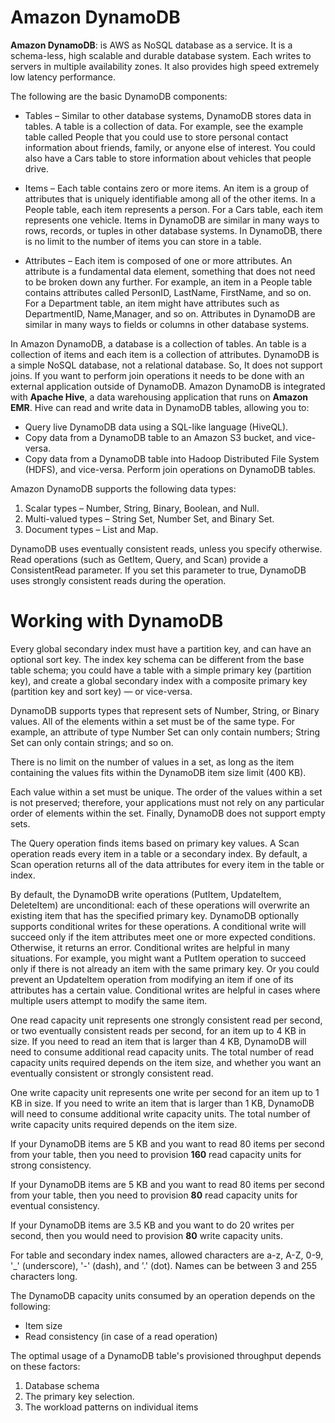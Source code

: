 # Amazon DynamoDB
**Amazon DynamoDB**: is AWS as NoSQL database as a service. It is a schema-less, high scalable and durable database system. Each writes to servers in multiple availability zones. It also provides high speed extremely low latency performance. 

The following are the basic DynamoDB components:
  - Tables – Similar to other database systems, DynamoDB stores data in tables. A table is a collection of data. For example, see the example table called People that you could use to store personal contact information about friends, family, or anyone else of interest. You could also have a Cars table to store information about vehicles that people drive.

  - Items – Each table contains zero or more items. An item is a group of attributes that is uniquely identifiable among all of the other items. In a People table, each item represents a person. For a Cars table, each item represents one vehicle. Items in DynamoDB are similar in many ways to rows, records, or tuples in other database systems. In DynamoDB, there is no limit to the number of items you can store in a table.
  
  - Attributes – Each item is composed of one or more attributes. An attribute is a fundamental data element, something that does not need to be broken down any further. For example, an item in a People table contains attributes called PersonID, LastName, FirstName, and so on. For a Department table, an item might have attributes such as DepartmentID, Name,Manager, and so on. Attributes in DynamoDB are similar in many ways to fields or columns in other database systems.

In Amazon DynamoDB, a database is a collection of tables. An table is a collection of items and each item is a collection of attributes. DynamoDB is a simple NoSQL database, not a relational database. So, It does not support joins. If you want to perform join operations it needs to be done with an external application outside of DynamoDB. Amazon DynamoDB is integrated with **Apache Hive**, a data warehousing application that runs on **Amazon EMR**. Hive can read and write data in DynamoDB tables, allowing you to:  

- Query live DynamoDB data using a SQL-like language (HiveQL).  
- Copy data from a DynamoDB table to an Amazon S3 bucket, and vice-versa.  
- Copy data from a DynamoDB table into Hadoop Distributed File System (HDFS), and vice-versa. Perform join operations on DynamoDB tables.

Amazon DynamoDB supports the following data types:  
1. Scalar types – Number, String, Binary, Boolean, and Null.
2. Multi-valued types – String Set, Number Set, and Binary Set.
3. Document types – List and Map.
 
DynamoDB uses eventually consistent reads, unless you specify otherwise. Read operations (such as GetItem, Query, and Scan) provide a ConsistentRead parameter. If you set this parameter to true, DynamoDB uses strongly consistent reads during the operation.

# Working with DynamoDB

Every global secondary index must have a partition key, and can have an optional sort key. The index key schema can be different from the base table schema; you could have a table with a simple primary key (partition key), and create a global secondary index with a composite primary key (partition key and sort key) — or vice-versa.

DynamoDB supports types that represent sets of Number, String, or Binary values. All of the elements within a set must be of the same type. For example, an attribute of type Number Set can only contain numbers; String Set can only contain strings; and so on.  

There is no limit on the number of values in a set, as long as the item containing the values fits within the DynamoDB item size limit (400 KB).

Each value within a set must be unique. The order of the values within a set is not preserved; therefore, your applications must not rely on any particular order of elements within the set. Finally, DynamoDB does not support empty sets.

The Query operation finds items based on primary key values. A Scan operation reads every item in a table or a secondary index. By default, a Scan operation returns all of the data attributes for every item in the table or index.

By default, the DynamoDB write operations (PutItem, UpdateItem, DeleteItem) are unconditional: each of these operations will overwrite an existing item that has the specified primary key.
DynamoDB optionally supports conditional writes for these operations. A conditional write will succeed only if the item attributes meet one or more expected conditions. Otherwise, it returns an error. Conditional writes are helpful in many situations. For example, you might want a PutItem operation to succeed only if there is not already an item with the same primary key. Or you could prevent an UpdateItem operation from modifying an item if one of its attributes has a certain value. Conditional writes are helpful in cases where multiple users attempt to modify the same item.

One read capacity unit represents one strongly consistent read per second, or two eventually consistent reads per second, for an item up to 4 KB in size. If you need to read an item that is larger than 4 KB, DynamoDB will need to consume additional read capacity units. The total number of read capacity units required depends on the item size, and whether you want an eventually consistent or strongly consistent read.

One write capacity unit represents one write per second for an item up to 1 KB in size. If you need to write an item that is larger than 1 KB, DynamoDB will need to consume additional write capacity units. The total number of write capacity units required depends on the item size.

If your DynamoDB items are 5 KB and you want to read 80 items per second from your table, then you need to provision **160** read capacity units for strong consistency.

If your DynamoDB items are 5 KB and you want to read 80 items per second from your table, then you need to provision **80** read capacity units for eventual consistency.


If your DynamoDB items are 3.5 KB and you want to do 20 writes per second, then you would need to provision **80** write capacity units.

For table and secondary index names, allowed characters are a-z, A-Z, 0-9, '_' (underscore), '-' (dash), and '.' (dot). Names can be between 3 and 255 characters long.


The DynamoDB capacity units consumed by an operation depends on the following:
- Item size
- Read consistency (in case of a read operation)

The optimal usage of a DynamoDB table's provisioned throughput depends on these factors:
1. Database schema
2. The primary key selection.
3. The workload patterns on individual items
